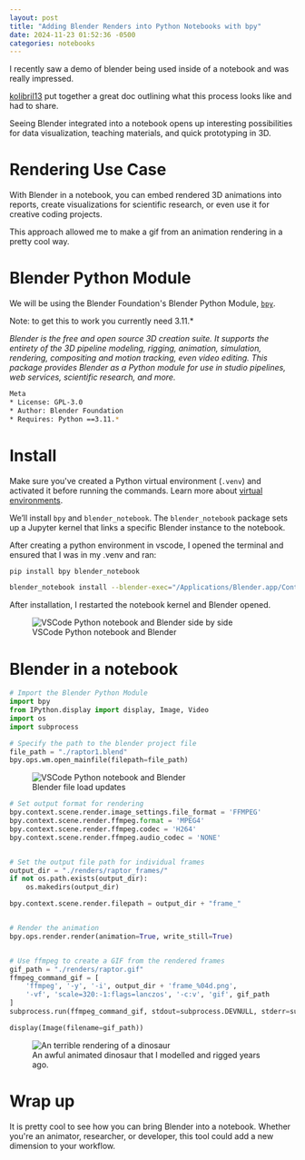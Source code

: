 ```yaml
---
layout: post
title: "Adding Blender Renders into Python Notebooks with bpy"
date: 2024-11-23 01:52:36 -0500
categories: notebooks
---
```


I recently saw a demo of blender being used inside of a notebook and was really impressed.

[kolibril13](https://kolibril13.github.io/bpy-gallery/n0getting_started/) put together a great doc outlining what this process looks like and had to share.

Seeing Blender integrated into a notebook opens up interesting possibilities for data visualization, teaching materials, and quick prototyping in 3D.


# Rendering Use Case
With Blender in a notebook, you can embed rendered 3D animations into reports, create visualizations for scientific research, or even use it for creative coding projects.

This approach allowed me to make a gif from an animation rendering in a pretty cool way.


# Blender Python Module
We will be using the Blender Foundation's Blender Python Module, [`bpy`](https://pypi.org/project/bpy/
). 

Note: to get this to work you currently need 3.11.*


*Blender is the free and open source 3D creation suite. It supports the entirety of the 3D pipeline modeling, rigging, animation, simulation, rendering, compositing and motion tracking, even video editing.
This package provides Blender as a Python module for use in studio pipelines, web services, scientific research, and more.*

```bash
Meta
* License: GPL-3.0
* Author: Blender Foundation
* Requires: Python ==3.11.*
```

# Install
Make sure you've created a Python virtual environment (`.venv`) and activated it before running the commands. Learn more about [virtual environments](https://docs.python.org/3/library/venv.html).

We’ll install `bpy` and `blender_notebook`. The `blender_notebook` package sets up a Jupyter kernel that links a specific Blender instance to the notebook.

After creating a python environment in vscode, I opened the terminal and ensured that I was in my .venv and ran:

```bash
pip install bpy blender_notebook

blender_notebook install --blender-exec="/Applications/Blender.app/Contents/MacOS/Blender" --kernel-name=.blender_venv
```

After installation, I restarted the notebook kernel and Blender opened.

<figure>
  <img src="{{ site.baseurl }}/images/bpy_initial_load.png" alt="VSCode Python notebook and Blender side by side">
  <figcaption>VSCode Python notebook and Blender</figcaption>
</figure>


# Blender in a notebook
```python
# Import the Blender Python Module
import bpy
from IPython.display import display, Image, Video
import os
import subprocess

# Specify the path to the blender project file
file_path = "./raptor1.blend"
bpy.ops.wm.open_mainfile(filepath=file_path)
```
<figure>
  <img src="{{ site.baseurl }}/images/bpy_scene_change.png" alt="VSCode Python notebook and Blender">
  <figcaption>Blender file load updates</figcaption>
</figure>

```python
# Set output format for rendering
bpy.context.scene.render.image_settings.file_format = 'FFMPEG'
bpy.context.scene.render.ffmpeg.format = 'MPEG4'
bpy.context.scene.render.ffmpeg.codec = 'H264'
bpy.context.scene.render.ffmpeg.audio_codec = 'NONE'


# Set the output file path for individual frames
output_dir = "./renders/raptor_frames/"
if not os.path.exists(output_dir):
    os.makedirs(output_dir)

bpy.context.scene.render.filepath = output_dir + "frame_"


# Render the animation
bpy.ops.render.render(animation=True, write_still=True)


# Use ffmpeg to create a GIF from the rendered frames
gif_path = "./renders/raptor.gif"
ffmpeg_command_gif = [
    'ffmpeg', '-y', '-i', output_dir + 'frame_%04d.png',
    '-vf', 'scale=320:-1:flags=lanczos', '-c:v', 'gif', gif_path
]
subprocess.run(ffmpeg_command_gif, stdout=subprocess.DEVNULL, stderr=subprocess.DEVNULL)

display(Image(filename=gif_path))

```

<figure>
  <img src="{{ site.baseurl }}/images/raptor.gif" alt="An terrible rendering of a dinosaur">
  <figcaption>An awful animated dinosaur that I modelled and rigged years ago.</figcaption>
</figure>

# Wrap up
It is pretty cool to see how you can bring Blender into a notebook. Whether you're an animator, researcher, or developer, this tool could add a new dimension to your workflow.